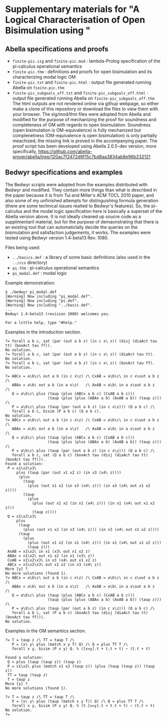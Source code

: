 # Supplementary materials for "A Logical Characterisation of Open Bisimulation using "

## Abella specifications and proofs
 * `finite-pic.sig` and `finite-pic.mod` : lambda-Prolog specification of the pi-calculus operational semantics
 * `finite-pic.thm` : definitions and proofs for open bisimulation and its characterizing modal logic OM
 * `finite-pic.txt` and `finite-pic.html` : output file generated running Abella on `finite-pic.thm`
 * `finite-pic_subgoals_off.txt` and `finite-pic_subgoals_off.html` : output file generated running Abella on `finite-pic_subgoals_off.thm`
The html outputs are not rendered online via githup webpage, so either make a clone of this repository or download the files to view them with your browser. The sig/mod/thm files were adopted from Abella and modified for the purpose of mechanizing the proof for soundness and completeness of OM with regards to open bisimulation. Soundness (open bisimulation is OM-equivalence) is fully mechanized but complenetness (OM-equivalence is open bisimulation) is only partially meachized; the missing link is proved in the accompanying paper. The proof script has been developed using Abella 2.0.5-dev version, more specifically, https://github.com/abella-prover/abella/tree/120ac7f2472d9f15c7bd8aa3834ab8e96b232121

## Bedwyr specifications and examples
The Bedwyr scripts were adopted from the examples distributed with Bedwyr and modified.  They contain more things than what is described in the paper because it is from Tui and Miller's ACM TOCL 2010 paper, and also some of my unfinished attempts for distinguishing formula generation (there are some technical issues realted to Bedwyr's features). So, the pi-calculus and the modal logic specification here is basically a superset of the Abella version above. It is not ideally cleaned up soucre code as a supplimentaril material, but for the purpose of demaonstrating that there is an existing tool that can automaticlally decide the queries on the bisimulation and satisfaction judgements, it works. The examples were tested using Bedwyr version 1.4-beta13 Rev. 1080.

Files being used:
  * `../basics.def` : a library of some basic definitions (also used in the `../ccs` directory)
  * `pi.thm` : pi-calculus operational semantics 
  * `pi_modal.def` : modal logic

Example demonstration:
```
$ ./bedwyr pi_modal.def
[Warning] Now including "pi_modal.def".
[Warning] Now including "pi.def".
[Warning] Now including "../basic.def".
...
Bedwyr 1.4-beta13 (revision 1080) welcomes you.

For a little help, type "#help."
```
Examples in the introduction section.
```
?= forall a b c, sat (par (out a b z) (in c x\ z)) (disj (diaAct tau tt) (boxAct tau ff)).
No solution.
?= forall a b c, sat (par (out a b z) (in c x\ z)) (diaAct tau tt).
No solution.
?= forall a b c, sat (par (out a b z) (in c x\ z)) (boxAct tau ff).
No solution.

?= ABCx = a\b\c\ out a b (in c x\z) /\ CxAB = a\b\c\ in c x\out a b z /\
   ABAx = a\b\ out a b (in a x\z)   /\ AxAB = a\b\ in a x\out a b z   /\
   Q = a\b\c\ plus (taup (plus (ABCx a b c) (CxAB a b c)))
                   (taup (plus (plus (ABAx a b) (AxAB a b)) (taup z))) /\
   P = a\b\c\ plus (taup (par (out a b z) (in c x\z))) (Q a b c) /\
   forall a b c, bisim (P a b c) (Q a b c).
No solution.
?= ABCx = a\b\c\ out a b (in c x\z) /\ CxAB = a\b\c\ in c x\out a b z /\
   ABAx = a\b\ out a b (in a x\z)   /\ AxAB = a\b\ in a x\out a b z   /\
   Q = a\b\c\ plus (taup (plus (ABCx a b c) (CxAB a b c)))
                   (taup (plus (plus (ABAx a b) (AxAB a b)) (taup z))) /\
   P = a\b\c\ plus (taup (par (out a b z) (in c x\z))) (Q a b c) /\
   forall a b c, sat (Q a b c) (boxAct tau (disj (diaAct tau tt) (boxAct tau ff))).
Found a solution:
 P = x1\x2\x3\
     plus (taup (par (out x1 x2 z) (in x3 (x4\ z))))
      (plus
        (taup
          (plus (out x1 x2 (in x3 (x4\ z))) (in x3 (x4\ out x1 x2 z))))
        (taup
          (plus
            (plus (out x1 x2 (in x1 (x4\ z))) (in x1 (x4\ out x1 x2 z)))
            (taup z))))
 Q = x1\x2\x3\
     plus
      (taup
        (plus (out x1 x2 (in x3 (x4\ z))) (in x3 (x4\ out x1 x2 z))))
      (taup
        (plus
          (plus (out x1 x2 (in x1 (x4\ z))) (in x1 (x4\ out x1 x2 z)))
          (taup z)))
 AxAB = x1\x2\ in x1 (x3\ out x1 x2 z)
 ABAx = x1\x2\ out x1 x2 (in x1 (x3\ z))
 CxAB = x1\x2\x3\ in x3 (x4\ out x1 x2 z)
 ABCx = x1\x2\x3\ out x1 x2 (in x3 (x4\ z))
More [y] ? 
No more solutions (found 1).
?= ABCx = a\b\c\ out a b (in c x\z) /\ CxAB = a\b\c\ in c x\out a b z /\
   ABAx = a\b\ out a b (in a x\z)   /\ AxAB = a\b\ in a x\out a b z   /\
   Q = a\b\c\ plus (taup (plus (ABCx a b c) (CxAB a b c)))
                   (taup (plus (plus (ABAx a b) (AxAB a b)) (taup z))) /\
   P = a\b\c\ plus (taup (par (out a b z) (in c x\z))) (Q a b c) /\
   forall a b c, sat (P a b c) (boxAct tau (disj (diaAct tau tt) (boxAct tau ff))).
No solution.
```
Examples in the OM semantics section.
```
?= T = taup z /\ TT = taup T /\
   P = (x\ y\ plus (match x y T) Q) /\ Q = plus TT T /\
   forall x y, bisim (P x y) Q. % ([x=y].t + t.t + t) ~ (t.t + t)

Found a solution:
 Q = plus (taup (taup z)) (taup z)
 P = x1\x2\ plus (match x1 x2 (taup z)) (plus (taup (taup z)) (taup z))
 TT = taup (taup z)
 T = taup z
More [y] ? 
No more solutions (found 1).

?= T = taup z /\ TT = taup T /\
   P = (x\ y\ plus (taup (match x y T)) Q) /\ Q = plus TT T /\
   forall x y, bisim (P x y) Q. % (t.[x=y].t + t.t + t) ~ (t.t + t)
No solution.
?= 
```
